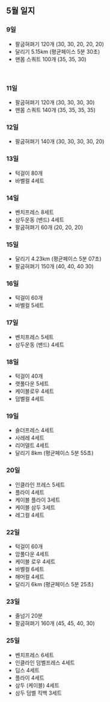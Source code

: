 ## 5월 일지

### 9일
- 팔굽혀펴기 120개 (30, 30, 20, 20, 20)
- 달리기 5.15km (평균페이스 5분 30초)
- 맨몸 스쿼트 100개 (35, 35, 30)
<br>
  
### 11일
- 팔굽혀펴기 120개 (30, 30, 30, 30)
- 맨몸 스쿼트 140개 (35, 35, 35, 35)

### 12일
- 팔굽혀펴기 140개 (30, 30, 30, 30, 20)

### 13일
- 턱걸이 80개
- 바벨컬 4세트

### 14일
- 벤치프레스 8세트
- 삼두운동 (밴드) 4세트
- 팔굽혀펴기 60개 (20, 20, 20)

### 15일
- 달리기 4.23km (평균페이스 5분 07초)
- 팔굽혀펴기 150개 (40, 40, 40 30)

### 16일
- 턱걸이 60개
- 바벨컬 5세트

### 17일
- 벤치프레스 5세트
- 삼두운동 (밴드) 4세트

### 18일
- 턱걸이 40개
- 랫풀다운 5세트
- 케이블로우 4세트
- 덤벨컬 4세트

### 19일
- 숄더프레스 4세트
- 사레레 4세트
- 리어델트 4세트
- 달리기 8km (평균페이스 5분 55초)

### 20일
- 인클라인 프레스 5세트
- 플라이 4세트
- 케이블 플라이 3세트
- 케이블 삼두 3세트
- 레그컬 4세트

### 22일
- 턱걸이 60개
- 암풀다운 4세트  
- 케이블 로우 4세트
- 바벨컬 6세트
- 해머컬 4세트
- 달리기 6km (평균페이스 5분 25초)

### 23일
- 줄넘기 20분
- 팔굽혀펴기 160개 (45, 45, 40, 30)

### 25일
- 벤치프레스 6세트
- 인클라인 덤벨프레스 4세트
- 딥스 4세트
- 플라이 4세트
- 삼두 (케이블) 4세트
- 삼두 덤벨 킥백 3세트
